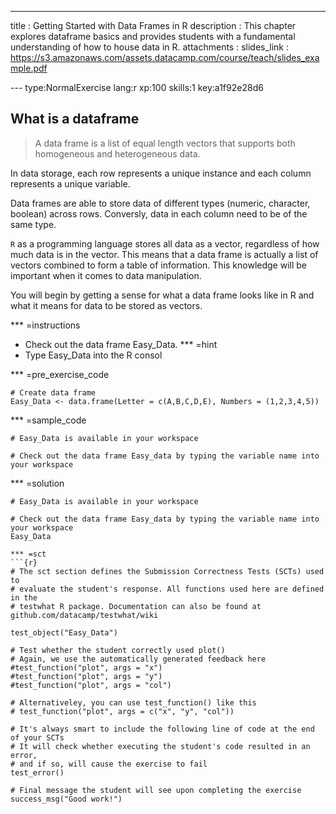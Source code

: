 ---
title       : Getting Started with Data Frames in R
description : This chapter explores dataframe basics and provides students with a fundamental understanding of how to house data in R. 
attachments :
  slides_link : https://s3.amazonaws.com/assets.datacamp.com/course/teach/slides_example.pdf

--- type:NormalExercise lang:r xp:100 skills:1 key:a1f92e28d6
## What is a dataframe

> A data frame is a list of equal length vectors that supports both homogeneous and heterogeneous data. 

In data storage, each row represents a unique instance and each column represents a unique variable.

Data frames are able to store data of different types (numeric, character, boolean) across rows. Conversly, data in each column need to be of the same type.   

`R` as a programming language stores all data as a vector, regardless of how much data is in the vector. This means that a data frame is actually a list of vectors combined to form a table of information. This knowledge will be important when it comes to data manipulation. 

You will begin by getting a sense for what a data frame looks like in R and what it means for data to be stored as vectors.

*** =instructions
- Check out the data frame Easy_Data.
*** =hint
- Type Easy_Data into the R consol 

*** =pre_exercise_code
```{r}
# Create data frame
Easy_Data <- data.frame(Letter = c(A,B,C,D,E), Numbers = (1,2,3,4,5))
```

*** =sample_code
```{r}
# Easy_Data is available in your workspace

# Check out the data frame Easy_data by typing the variable name into your workspace
```

*** =solution
```{r}
# Easy_Data is available in your workspace

# Check out the data frame Easy_data by typing the variable name into your workspace
Easy_Data

*** =sct
```{r}
# The sct section defines the Submission Correctness Tests (SCTs) used to
# evaluate the student's response. All functions used here are defined in the 
# testwhat R package. Documentation can also be found at github.com/datacamp/testwhat/wiki

test_object("Easy_Data")

# Test whether the student correctly used plot()
# Again, we use the automatically generated feedback here
#test_function("plot", args = "x")
#test_function("plot", args = "y")
#test_function("plot", args = "col")

# Alternativeley, you can use test_function() like this
# test_function("plot", args = c("x", "y", "col"))

# It's always smart to include the following line of code at the end of your SCTs
# It will check whether executing the student's code resulted in an error, 
# and if so, will cause the exercise to fail
test_error()

# Final message the student will see upon completing the exercise
success_msg("Good work!")
```
